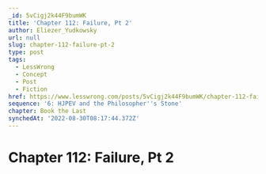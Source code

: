 ```yaml
---
_id: 5vCigj2k44F9bumWK
title: 'Chapter 112: Failure, Pt 2'
author: Eliezer_Yudkowsky
url: null
slug: chapter-112-failure-pt-2
type: post
tags:
  - LessWrong
  - Concept
  - Post
  - Fiction
href: https://www.lesswrong.com/posts/5vCigj2k44F9bumWK/chapter-112-failure-pt-2
sequence: '6: HJPEV and the Philosopher''s Stone'
chapter: Book the Last
synchedAt: '2022-08-30T08:17:44.372Z'
---
```


# Chapter 112: Failure, Pt 2
